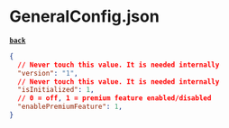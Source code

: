 # GeneralConfig.json

[**`back`**](../Readme.md)

```json lines
{
  // Never touch this value. It is needed internally
  "version": "1",
  // Never touch this value. It is needed internally
  "isInitialized": 1,
  // 0 = off, 1 = premium feature enabled/disabled
  "enablePremiumFeature": 1,
}
```
